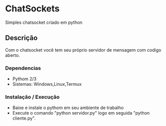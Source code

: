 # ChatSockets

Simples chatsocket criado em python

## Descrição

Com o chatsocket você tem seu próprio servidor de mensagem com codigo aberto.

### Dependencias

* Pythom 2/3
* Sistemas: Windows,Linux,Termux

### Instalação / Execução

* Baixe e instale o pythom em seu ambiente de trabalho
* Execute o comando "python servidor.py" logo em seguida "python cliente.py".

